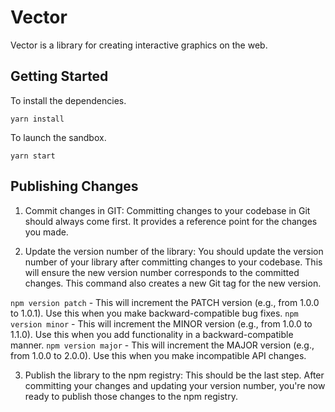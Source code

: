 # Vector

Vector is a library for creating interactive graphics on the web.

## Getting Started

To install the dependencies.

```
yarn install
```

To launch the sandbox.

```
yarn start
```

## Publishing Changes

1. Commit changes in GIT: Committing changes to your codebase in Git should always come first. It provides a reference point for the changes you made.

2. Update the version number of the library: You should update the version number of your library after committing changes to your codebase. This will ensure the new version number corresponds to the committed changes. This command also creates a new Git tag for the new version.

`npm version patch` - This will increment the PATCH version (e.g., from 1.0.0 to 1.0.1). Use this when you make backward-compatible bug fixes.
`npm version minor` - This will increment the MINOR version (e.g., from 1.0.0 to 1.1.0). Use this when you add functionality in a backward-compatible manner.
`npm version major` - This will increment the MAJOR version (e.g., from 1.0.0 to 2.0.0). Use this when you make incompatible API changes.

3. Publish the library to the npm registry: This should be the last step. After committing your changes and updating your version number, you're now ready to publish those changes to the npm registry.